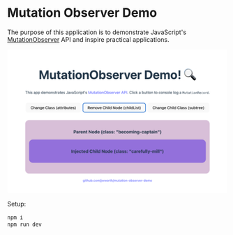 # Mutation Observer Demo

The purpose of this application is to demonstrate JavaScript's [MutationObserver][docs] API and inspire practical applications.

![screenshot](./docs/screenshot.png)

Setup:

```
npm i
npm run dev
```

[docs]: https://developer.mozilla.org/en-US/docs/Web/API/MutationObserver
